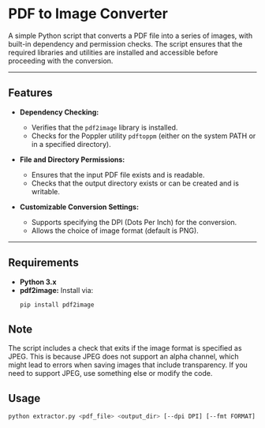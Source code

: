 # PDF to Image Converter

A simple Python script that converts a PDF file into a series of images, with built-in dependency and permission checks. The script ensures that the required libraries and utilities are installed and accessible before proceeding with the conversion.

---

## Features

- **Dependency Checking:**  
  - Verifies that the `pdf2image` library is installed.
  - Checks for the Poppler utility `pdftoppm` (either on the system PATH or in a specified directory).

- **File and Directory Permissions:**  
  - Ensures that the input PDF file exists and is readable.
  - Checks that the output directory exists or can be created and is writable.

- **Customizable Conversion Settings:**  
  - Supports specifying the DPI (Dots Per Inch) for the conversion.
  - Allows the choice of image format (default is PNG).

---

## Requirements

- **Python 3.x**
- **pdf2image:** Install via:
  ```bash
  pip install pdf2image

## Note
The script includes a check that exits if the image format is specified as JPEG. This is because JPEG does not support an alpha channel, which might lead to errors when saving images that include transparency. If you need to support JPEG, use something else or modify the code.

## Usage
  ```bash
  python extractor.py <pdf_file> <output_dir> [--dpi DPI] [--fmt FORMAT] [--poppler_path PATH]
